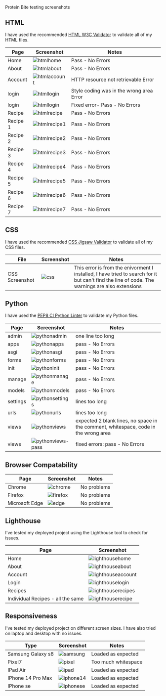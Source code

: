 Protein Bite testing screenshots

## HTML
I have used the recommended [HTML W3C Validator](https://validator.w3.org/) to validate all of my HTML files.

| Page | Screenshot | Notes |
| ---- | ---------- | ----- | 
| Home | ![htmlhome](TESTING-screenshots/html-validatorcheck-homepage.png) | Pass - No Errors |
| About | ![htmlabout](TESTING-screenshots/html-validatorcheck-aboutpage.png) | Pass - No Errors |
| Account | ![htmlaccount](TESTING-screenshots/html-validatorcheck-accountpage.png) | HTTP resource not retrievable Error |
| login | ![htmllogin](TESTING-screenshots/html-validatorcheck-loginpage-error.png) | Style coding was in the wrong area Error |
| login | ![htmllogin](TESTING-screenshots/html-validatorcheck-loginpage-pass.png) | Fixed error- Pass - No Errors |
| Recipe | ![htmlrecipe](TESTING-screenshots/html-validatorcheck-recipepage.png) | Pass - No Errors |
| Recipe 1 | ![htmlrecipe1](TESTING-screenshots/html-validatorcheck-recipepage1.png) | Pass - No Errors |
| Recipe 2 | ![htmlrecipe2](TESTING-screenshots/html-validatorcheck-recipepage2.png) | Pass - No Errors |
| Recipe 3 | ![htmlrecipe3](TESTING-screenshots/html-validatorcheck-recipepage3.png) | Pass - No Errors |
| Recipe 4 | ![htmlrecipe4](TESTING-screenshots/html-validatorcheck-recipepage4.png) | Pass - No Errors |
| Recipe 5 | ![htmlrecipe5](TESTING-screenshots/html-validatorcheck-recipepage5.png) | Pass - No Errors |
| Recipe 6 | ![htmlrecipe6](TESTING-screenshots/html-validatorcheck-recipepage6.png) | Pass - No Errors |
| Recipe 7 | ![htmlrecipe7](TESTING-screenshots/html-validatorcheck-recipepage7.png) | Pass - No Errors |

## CSS
I have used the recommended [CSS Jigsaw Validator](https://jigsaw.w3.org/css-validator/) to validate all of my CSS files.

| File | Screenshot | Notes |
| ---- | ---------- | ----- |
| CSS Screenshot | ![css](TESTING-screenshots/cssvalidationscreenshot.png) | This error is from the enivorment I installed, I have tried to search for it but can't find the line of code. The warnings are also extensions |

## Python
I have used the [PEP8 CI Python Linter](https://pep8ci.herokuapp.com/) to validate my Python files.

| Page | Screenshot | Notes |
| ---- | ---------- | ----- |
| admin | ![pythonadmin](TESTING-screenshots/pythonadmin.png) | one line too long |
| apps | ![pythonapps](TESTING-screenshots/pythonapps.png) | pass - No Errors |
| asgi | ![pythonasgi](TESTING-screenshots/pythonasgi.png) | pass - No Errors |
| forms | ![pythonforms](TESTING-screenshots/pythonforms.png) | pass - No Errors |
| init | ![pythoninit](TESTING-screenshots/pythoninit.png) | pass - No Errors |
| manage | ![pythonmanage](TESTING-screenshots/pythonmanage.png) | pass - No Errors |
| models | ![pythonmodels](TESTING-screenshots/pythonmanage.png) | pass - No Errors |
| settings | ![pythonsettings](TESTING-screenshots/pythonsettings.png) | lines too long |
| urls | ![pythonurls](TESTING-screenshots/pythonurls.png) | lines too long |
| views | ![pythonviews](TESTING-screenshots/pythonviews.png) | expected 2 blank lines, no space in the comment, whitespace, code in the wrong area |
| views | ![pythonviews-pass](TESTING-screenshots/pythonviews-pass.png) | fixed errors: pass - No Errors |

## Browser Compatability

| Page | Screenshot | Notes |
| ---- | ---------- | ----- |
| Chrome | ![chrome](TESTING-screenshots/chrome.png) | No problems |
| Firefox | ![firefox](TESTING-screenshots/firefox.png) | No problems |
| Microsoft Edge | ![edge](TESTING-screenshots/microsoftedge.png) | No problems |

## Lighthouse
I've tested my deployed project using the Lighthouse tool to check for issues.

| Page | Screenshot |
| ---- | ---------- |
| Home | ![lighthousehome](TESTING-screenshots/lighthouse-home.png) |
| About | ![lighthouseabout](TESTING-screenshots/lighthouse-about.png) |
| Account | ![lighthouseaccount](TESTING-screenshots/lighthouse-account.png) |
| Login | ![lighthouselogin](TESTING-screenshots/lighthouse-login.png) |
| Recipes | ![lighthouserecipes](TESTING-screenshots/lighthouse-recipes.png) |
| Individual Recipes - all the same | ![lighthouserecipe](TESTING-screenshots/lighthouse-recipe1.png) |

## Responsiveness
I've tested my deployed project on different screen sizes. I have also tried on laptop and desktop with no issues.

| Type | Screenshot | Notes |
| ---- | ---------- | ----- |
| Samsung Galaxy s8 | ![samsung](TESTING-screenshots/samsung-galaxys8.png) | Loaded as expected |
| Pixel7 | ![pixel](TESTING-screenshots/pixel7.png) | Too much whitespace |
| IPad Air | ![ipad](TESTING-screenshots/ipadair.png) | Loaded as expected |
| IPhone 14 Pro Max | ![iphone14](TESTING-screenshots/iphone14promax.png) | Loaded as expected |
| IPhone se | ![iphonese](TESTING-screenshots/iphonese.png) | Loaded as expected |